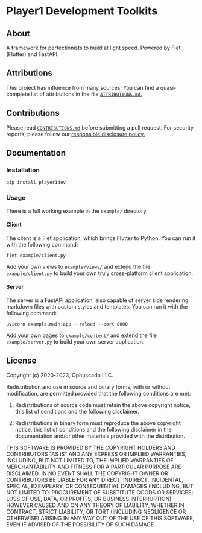 # Player1 Development Toolkits

## About

A framework for perfectionists to build at light speed. Powered by Flet (Flutter) and FastAPI.

## Attributions

This project has influence from many sources. You can find a quasi-complete list of attributions in the file [`ATTRIBUTIONS.md`.](https://github.com/Ophuscado/py-player1dev/blob/master/ATTRIBUTIONS.md)

## Contributions

Please read
[`CONTRIBUTIONS.md`](https://github.com/Ophuscado/py-player1dev/blob/master/CONTRIBUTIONS.md) before submitting a pull request. For security reports, please follow our
[responsible disclosure policy.](https://ophuscado.com/security)

## Documentation

### Installation

```
pip install player1dev
```

### Usage

There is a full working example in the `example/` directory.

#### Client

The client is a Flet application, which brings Flutter to Python. You can run it with the following command:

```
flet example/client.py
```

Add your own views to `example/views/` and extend the file `example/client.py` to build your own truly cross-platform client application.

#### Server

The server is a FastAPI application, also capable of server side rendering markdown files with custom styles and templates. You can run it with the following command:

```
uvicorn example.main:app --reload --port 8000
```

Add your own pages to `example/content/` and extend the file `example/server.py` to build your own server application.

## License

Copyright (c) 2020-2023, Ophuscado LLC.

Redistribution and use in source and binary forms, with or without modification, are permitted provided that the following conditions are met:

1. Redistributions of source code must retain the above copyright notice, this list of conditions and the following disclaimer.

2. Redistributions in binary form must reproduce the above copyright notice, this list of conditions and the following disclaimer in the documentation and/or other materials provided with the distribution.

THIS SOFTWARE IS PROVIDED BY THE COPYRIGHT HOLDERS AND CONTRIBUTORS "AS IS" AND ANY EXPRESS OR IMPLIED WARRANTIES, INCLUDING, BUT NOT LIMITED TO, THE IMPLIED WARRANTIES OF MERCHANTABILITY AND FITNESS FOR A PARTICULAR PURPOSE ARE DISCLAIMED. IN NO EVENT SHALL THE COPYRIGHT OWNER OR CONTRIBUTORS BE LIABLE FOR ANY DIRECT, INDIRECT, INCIDENTAL, SPECIAL, EXEMPLARY, OR CONSEQUENTIAL DAMAGES (INCLUDING, BUT NOT LIMITED TO, PROCUREMENT OF SUBSTITUTE GOODS OR SERVICES; LOSS OF USE, DATA, OR PROFITS; OR BUSINESS INTERRUPTION) HOWEVER CAUSED AND ON ANY THEORY OF LIABILITY, WHETHER IN CONTRACT, STRICT LIABILITY, OR TORT (INCLUDING NEGLIGENCE OR OTHERWISE) ARISING IN ANY WAY OUT OF THE USE OF THIS SOFTWARE, EVEN IF ADVISED OF THE POSSIBILITY OF SUCH DAMAGE.
